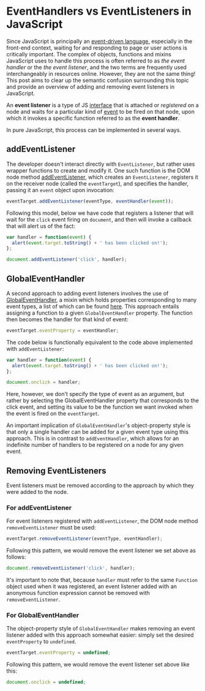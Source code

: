 # EventHandlers vs EventListeners in JavaScript
Since JavaScript is principally an <a target="_blank" href="https://en.wikipedia.org/wiki/Event-driven_programming">event-driven language,</a> especially in the front-end context, waiting for and responding to page or user actions is critically important.  The complex of objects, functions and mixins JavaScript uses to handle this process is often referred to as *the event handler* or the *the event listener*, and the two terms are frequently used interchangeably in resources online.  However, they are not the same thing!  This post aims to clear up the semantic confusion surrounding this topic and provide an overview of adding and removing event listeners in JavaScript.

An **event listener** is a type of JS <a target="_blank" href="https://www.w3.org/TR/DOM-Level-2-Events/events.html#Events-EventListener">interface</a> that is attached or *registered* on a node and waits for a particular kind of <a target="_blank" href="https://developer.mozilla.org/en-US/docs/Web/API/Event">event</a> to be fired on that node, upon which it invokes a specific function referred to as the **event handler**.

In pure JavaScript, this process can be implemented in several ways.

## addEventListener

The developer doesn't interact directly with `EventListener`, but rather uses wrapper functions to create and modify it.  One such function is the DOM node method <a href="https://developer.mozilla.org/en-US/docs/Web/API/EventTarget/addEventListener" target="_blank">addEventListener</a>, which creates an `EventListener`, registers it on the receiver node (called the `eventTarget`), and specifies the handler, passing it an `event` object upon invocation:

```javascript
eventTarget.addEventListener(eventType, eventHandler(event));
```

Following this model, below we have code that registers a listener that will wait for the `click` event firing on `document`, and then will invoke a callback that will alert us of the fact:

```javascript
var handler = function(event) {
  alert(event.target.toString() + ' has been clicked on!');
};

document.addEventListener('click', handler);
```

## GlobalEventHandler

A second approach to adding event listeners involves the use of <a target="_blank" href="https://developer.mozilla.org/en-US/docs/Web/API/GlobalEventHandlers">GlobalEventHandler</a>, a mixin which holds properties corresponding to many event types, a list of which can be found <a target="_blank" href="https://developer.mozilla.org/en-US/docs/Web/API/GlobalEventHandlers">here</a>.  This approach entails assigning a function to a given `GlobalEventHandler` property.  The function then becomes the handler for that kind of event:

```javascript
eventTarget.eventProperty = eventHandler;
```

The code below is functionally equivalent to the code above implemented with `addEventListener`:

```javascript
var handler = function(event) {
  alert(event.target.toString() + ' has been clicked on!');
};

document.onclick = handler;
```

Here, however, we don't specify the type of event as an argument, but rather by selecting the GlobalEventHandler property that corresponds to the click event, and setting its value to be the function we want invoked when the event is fired on the `eventTarget`.

An important implication of `GlobalEventHandler`'s object-property style is that only a single handler can be added for a given event type using this approach.  This is in contrast to `addEventHandler`, which allows for an indefinite number of handlers to be registered on a node for any given event.

## Removing EventListeners
Event listeners must be removed according to the approach by which they were added to the node.

### For addEventListener
For event listeners registered with `addEventListener`, the DOM node method `removeEventListener` must be used:

```javascript
eventTarget.removeEventListener(eventType, eventHandler);
```

Following this pattern, we would remove the event listener we set above as follows:

```javascript
document.removeEventListener('click', handler);
```

It's important to note that, because `handler` must refer to the same `Function` object used when it was registered, an event listener added with an anonymous function expression cannot be removed with `removeEventListener`.

### For GlobalEventHandler
The object-property style of `GlobalEventHandler` makes removing an event listener added with this approach somewhat easier: simply set the desired `eventProperty` to `undefined`.

```javascript
eventTarget.eventProperty = undefined;
```

Following this pattern, we would remove the event listener set above like this:

```javascript
document.onclick = undefined;
```